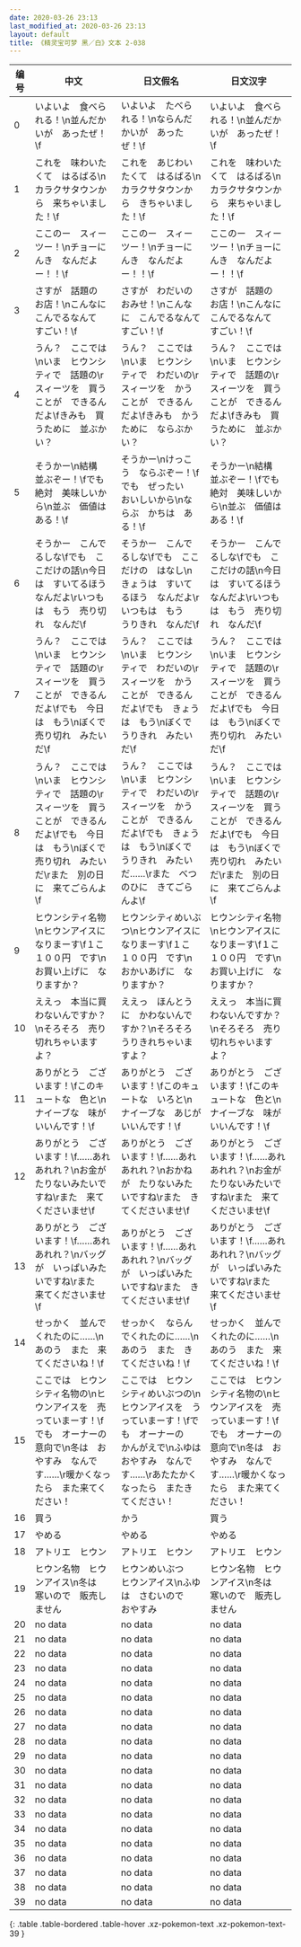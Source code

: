 ```yaml
---
date: 2020-03-26 23:13
last_modified_at: 2020-03-26 23:13
layout: default
title: 《精灵宝可梦 黑／白》文本 2-038
---
```

| 编号 | 中文 | 日文假名 | 日文汉字 |
| ---- | ---- | ---- | --- |
| 0 | いよいよ　食べられる！\n並んだかいが　あったぜ！\f | いよいよ　たべられる！\nならんだかいが　あったぜ！\f | いよいよ　食べられる！\n並んだかいが　あったぜ！\f |
| 1 | これを　味わいたくて　はるばる\nカラクサタウンから　来ちゃいました！\f | これを　あじわいたくて　はるばる\nカラクサタウンから　きちゃいました！\f | これを　味わいたくて　はるばる\nカラクサタウンから　来ちゃいました！\f |
| 2 | ここのー　スィーツー！\nチョーにんき　なんだよー！！\f | ここのー　スィーツー！\nチョーにんき　なんだよー！！\f | ここのー　スィーツー！\nチョーにんき　なんだよー！！\f |
| 3 | さすが　話題の　お店！\nこんなに　こんでるなんて　すごい！\f | さすが　わだいの　おみせ！\nこんなに　こんでるなんて　すごい！\f | さすが　話題の　お店！\nこんなに　こんでるなんて　すごい！\f |
| 4 | うん？　ここでは\nいま　ヒウンシティで　話題の\rスィーツを　買うことが　できるんだよ\fきみも　買うために　並ぶかい？ | うん？　ここでは\nいま　ヒウンシティで　わだいの\rスィーツを　かうことが　できるんだよ\fきみも　かうために　ならぶかい？ | うん？　ここでは\nいま　ヒウンシティで　話題の\rスィーツを　買うことが　できるんだよ\fきみも　買うために　並ぶかい？ |
| 5 | そうかー\n結構　並ぶぞー！\fでも　絶対　美味しいから\n並ぶ　価値は　ある！\f | そうかー\nけっこう　ならぶぞー！\fでも　ぜったい　おいしいから\nならぶ　かちは　ある！\f | そうかー\n結構　並ぶぞー！\fでも　絶対　美味しいから\n並ぶ　価値は　ある！\f |
| 6 | そうかー　こんでるしな\fでも　ここだけの話\n今日は　すいてるほう　なんだよ\rいつもは　もう　売り切れ　なんだ\f | そうかー　こんでるしな\fでも　ここだけの　はなし\nきょうは　すいてるほう　なんだよ\rいつもは　もう　うりきれ　なんだ\f | そうかー　こんでるしな\fでも　ここだけの話\n今日は　すいてるほう　なんだよ\rいつもは　もう　売り切れ　なんだ\f |
| 7 | うん？　ここでは\nいま　ヒウンシティで　話題の\rスィーツを　買うことが　できるんだよ\fでも　今日は　もう\nぼくで　売り切れ　みたいだ\f | うん？　ここでは\nいま　ヒウンシティで　わだいの\rスィーツを　かうことが　できるんだよ\fでも　きょうは　もう\nぼくで　うりきれ　みたいだ\f | うん？　ここでは\nいま　ヒウンシティで　話題の\rスィーツを　買うことが　できるんだよ\fでも　今日は　もう\nぼくで　売り切れ　みたいだ\f |
| 8 | うん？　ここでは\nいま　ヒウンシティで　話題の\rスィーツを　買うことが　できるんだよ\fでも　今日は　もう\nぼくで　売り切れ　みたいだ\rまた　別の日に　来てごらんよ\f | うん？　ここでは\nいま　ヒウンシティで　わだいの\rスィーツを　かうことが　できるんだよ\fでも　きょうは　もう\nぼくで　うりきれ　みたいだ……\rまた　べつのひに　きてごらんよ\f | うん？　ここでは\nいま　ヒウンシティで　話題の\rスィーツを　買うことが　できるんだよ\fでも　今日は　もう\nぼくで　売り切れ　みたいだ\rまた　別の日に　来てごらんよ\f |
| 9 | ヒウンシティ名物\nヒウンアイスに　なりまーす\f１こ　１００円　です\nお買い上げに　なりますか？ | ヒウンシティめいぶつ\nヒウンアイスに　なりまーす\f１こ　１００円　です\nおかいあげに　なりますか？ | ヒウンシティ名物\nヒウンアイスに　なりまーす\f１こ　１００円　です\nお買い上げに　なりますか？ |
| 10 | ええっ　本当に買わないんですか？\nそろそろ　売り切れちゃいますよ？ | ええっ　ほんとうに　かわないんですか？\nそろそろ　うりきれちゃいますよ？ | ええっ　本当に買わないんですか？\nそろそろ　売り切れちゃいますよ？ |
| 11 | ありがとう　ございます！\fこのキュートな　色と\nナイーブな　味が　いいんです！\f | ありがとう　ございます！\fこのキュートな　いろと\nナイーブな　あじが　いいんです！\f | ありがとう　ございます！\fこのキュートな　色と\nナイーブな　味が　いいんです！\f |
| 12 | ありがとう　ございます！\f……あれ　あれれ？\nお金が　たりないみたいですね\rまた　来てくださいませ\f | ありがとう　ございます！\f……あれ　あれれ？\nおかねが　たりないみたいですね\rまた　きてくださいませ\f | ありがとう　ございます！\f……あれ　あれれ？\nお金が　たりないみたいですね\rまた　来てくださいませ\f |
| 13 | ありがとう　ございます！\f……あれ　あれれ？\nバッグが　いっぱいみたいですね\rまた　来てくださいませ\f | ありがとう　ございます！\f……あれ　あれれ？\nバッグが　いっぱいみたいですね\rまた　きてくださいませ\f | ありがとう　ございます！\f……あれ　あれれ？\nバッグが　いっぱいみたいですね\rまた　来てくださいませ\f |
| 14 | せっかく　並んでくれたのに……\nあのう　また　来てくださいね！\f | せっかく　ならんでくれたのに……\nあのう　また　きてくださいね！\f | せっかく　並んでくれたのに……\nあのう　また　来てくださいね！\f |
| 15 | ここでは　ヒウンシティ名物の\nヒウンアイスを　売っていまーす！\fでも　オーナーの　意向で\n冬は　おやすみ　なんです……\r暖かくなったら　また来てください！ | ここでは　ヒウンシティめいぶつの\nヒウンアイスを　うっていまーす！\fでも　オーナーの　かんがえで\nふゆは　おやすみ　なんです……\rあたたかくなったら　またきてください！ | ここでは　ヒウンシティ名物の\nヒウンアイスを　売っていまーす！\fでも　オーナーの　意向で\n冬は　おやすみ　なんです……\r暖かくなったら　また来てください！ |
| 16 | 買う | かう | 買う |
| 17 | やめる | やめる | やめる |
| 18 | アトリエ　ヒウン | アトリエ　ヒウン | アトリエ　ヒウン |
| 19 | ヒウン名物　ヒウンアイス\n冬は　寒いので　販売しません | ヒウンめいぶつ　ヒウンアイス\nふゆは　さむいので　おやすみ | ヒウン名物　ヒウンアイス\n冬は　寒いので　販売しません |
| 20 | no data | no data | no data |
| 21 | no data | no data | no data |
| 22 | no data | no data | no data |
| 23 | no data | no data | no data |
| 24 | no data | no data | no data |
| 25 | no data | no data | no data |
| 26 | no data | no data | no data |
| 27 | no data | no data | no data |
| 28 | no data | no data | no data |
| 29 | no data | no data | no data |
| 30 | no data | no data | no data |
| 31 | no data | no data | no data |
| 32 | no data | no data | no data |
| 33 | no data | no data | no data |
| 34 | no data | no data | no data |
| 35 | no data | no data | no data |
| 36 | no data | no data | no data |
| 37 | no data | no data | no data |
| 38 | no data | no data | no data |
| 39 | no data | no data | no data |
{: .table .table-bordered .table-hover .xz-pokemon-text .xz-pokemon-text-39 }